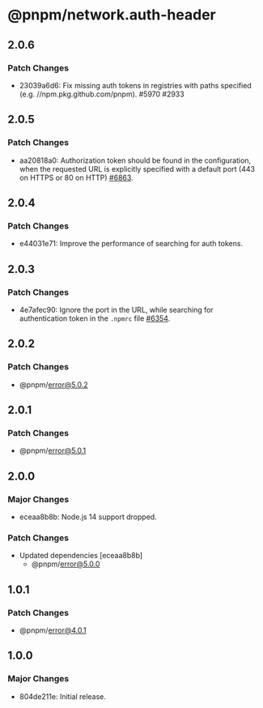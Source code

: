 # @pnpm/network.auth-header

## 2.0.6

### Patch Changes

- 23039a6d6: Fix missing auth tokens in registries with paths specified (e.g. //npm.pkg.github.com/pnpm). #5970 #2933

## 2.0.5

### Patch Changes

- aa20818a0: Authorization token should be found in the configuration, when the requested URL is explicitly specified with a default port (443 on HTTPS or 80 on HTTP) [#6863](https://github.com/pnpm/pnpm/pull/6864).

## 2.0.4

### Patch Changes

- e44031e71: Improve the performance of searching for auth tokens.

## 2.0.3

### Patch Changes

- 4e7afec90: Ignore the port in the URL, while searching for authentication token in the `.npmrc` file [#6354](https://github.com/pnpm/pnpm/issues/6354).

## 2.0.2

### Patch Changes

- @pnpm/error@5.0.2

## 2.0.1

### Patch Changes

- @pnpm/error@5.0.1

## 2.0.0

### Major Changes

- eceaa8b8b: Node.js 14 support dropped.

### Patch Changes

- Updated dependencies [eceaa8b8b]
  - @pnpm/error@5.0.0

## 1.0.1

### Patch Changes

- @pnpm/error@4.0.1

## 1.0.0

### Major Changes

- 804de211e: Initial release.
